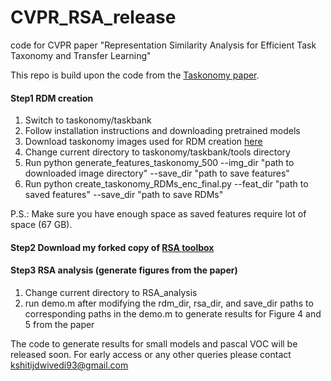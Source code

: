 # CVPR_RSA_release
code for CVPR paper "Representation Similarity Analysis for Efficient Task Taxonomy and Transfer Learning"

This repo is build upon the code from the [Taskonomy paper](http://taskonomy.stanford.edu/).
#### Step1 RDM creation

1. Switch to taskonomy/taskbank
2. Follow installation instructions and downloading pretrained models
3. Download taskonomy images used for RDM creation [here](https://drive.google.com/open?id=1IwP1_lfLl88FXq0AvfmYWUtw1Z5e6urT)
4. Change current directory to taskonomy/taskbank/tools directory
5. Run python generate_features_taskonomy_500 --img_dir "path to downloaded image directory" --save_dir "path to save features"
6. Run python create_taskonomy_RDMs_enc_final.py --feat_dir "path to saved features" --save_dir "path to save RDMs"

P.S.: Make sure you have enough space as saved features require lot of space (67 GB).

#### Step2 Download my forked copy of [RSA toolbox](https://github.com/kshitijd20/rsatoolbox)

#### Step3 RSA analysis (generate figures from the paper)

1. Change current directory to RSA_analysis
2. run demo.m after modifying the rdm_dir, rsa_dir, and save_dir paths to corresponding paths in the demo.m to generate results for Figure 4 and 5 from the paper

The code to generate results for small models and pascal VOC will be released soon. For early access or any other queries please contact kshitijdwivedi93@gmail.com
